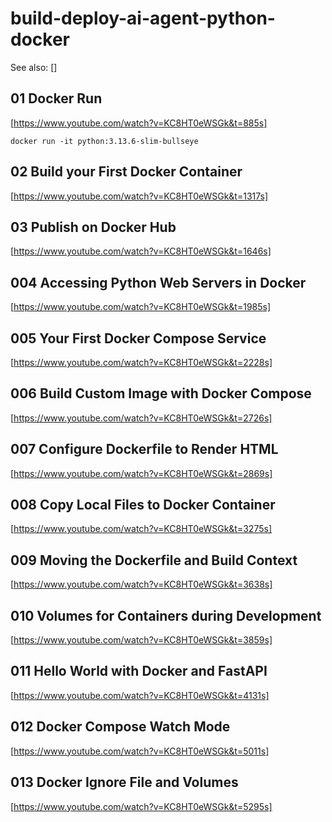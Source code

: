 # build-deploy-ai-agent-python-docker

See also:
[]

## 01 Docker Run

[https://www.youtube.com/watch?v=KC8HT0eWSGk&t=885s]

```
docker run -it python:3.13.6-slim-bullseye
```

## 02 Build your First Docker Container

[https://www.youtube.com/watch?v=KC8HT0eWSGk&t=1317s]

## 03  Publish on Docker Hub

[https://www.youtube.com/watch?v=KC8HT0eWSGk&t=1646s]

## 004 Accessing Python Web Servers in Docker

[https://www.youtube.com/watch?v=KC8HT0eWSGk&t=1985s]

## 005 Your First Docker Compose Service

[https://www.youtube.com/watch?v=KC8HT0eWSGk&t=2228s]


## 006 Build Custom Image with Docker Compose

[https://www.youtube.com/watch?v=KC8HT0eWSGk&t=2726s]

## 007 Configure Dockerfile to Render HTML

[https://www.youtube.com/watch?v=KC8HT0eWSGk&t=2869s]

## 008 Copy Local Files to Docker Container

[https://www.youtube.com/watch?v=KC8HT0eWSGk&t=3275s]

## 009 Moving the Dockerfile and Build Context

[https://www.youtube.com/watch?v=KC8HT0eWSGk&t=3638s]

## 010 Volumes for Containers during Development

[https://www.youtube.com/watch?v=KC8HT0eWSGk&t=3859s]

## 011 Hello World with Docker and FastAPI

[https://www.youtube.com/watch?v=KC8HT0eWSGk&t=4131s]

## 012 Docker Compose Watch Mode

[https://www.youtube.com/watch?v=KC8HT0eWSGk&t=5011s]

## 013 Docker Ignore File and Volumes

[https://www.youtube.com/watch?v=KC8HT0eWSGk&t=5295s]

